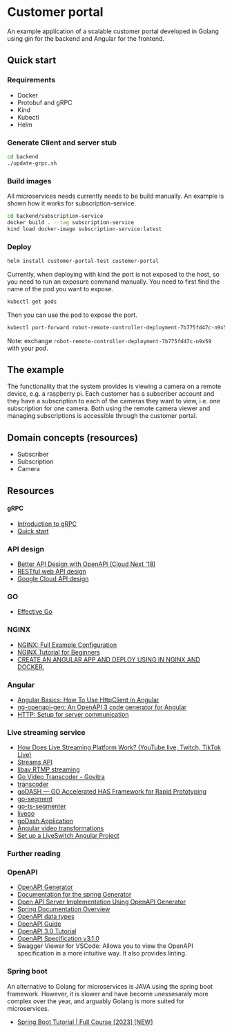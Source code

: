 # Customer portal
An example application of a scalable customer portal developed in Golang using gin for the backend and Angular for the frontend.

## Quick start
### Requirements
- Docker 
- Protobuf and gRPC
- Kind
- Kubectl
- Helm


### Generate Client and server stub
```bash
cd backend
./update-grpc.sh
```

### Build images
All microservices needs currently needs to be build manually.
An example is shown how it works for subscription-service.
```bash
cd backend/subscription-service
docker build . --tag subscription-service
kind load docker-image subscription-service:latest
```

### Deploy
```bash
helm install customer-portal-test customer-portal
```

Currently, when deploying with kind the port is not exposed to the 
host, so you need to run an exposure command manually.
You need to first find the name of the pod you want to expose.
```bash
kubectl get pods
```
Then you can use the pod to expose the port.
```bash
kubectl port-forward robot-remote-controller-deployment-7b775fd47c-n9x59 8182:50051
```
Note: exchange `robot-remote-controller-deployment-7b775fd47c-n9x59` with 
your pod.



## The example
The functionality that the system provides is viewing a camera on a remote device, e.g. a 
raspberry pi. Each customer has a subscriber account and they have a subscription to 
each of the cameras they want to view, i.e. one subscription for one camera.
Both using the remote camera viewer and managing subscriptions is accessible through 
the customer portal.


## Domain concepts (resources)
- Subscriber 
- Subscription
- Camera


## Resources


#### gRPC
- [Introduction to gRPC](https://grpc.io/docs/what-is-grpc/introduction/)
- [Quick start](https://grpc.io/docs/languages/go/quickstart/)


### API design
- [Better API Design with OpenAPI (Cloud Next '18)](https://www.youtube.com/watch?v=uBs6dfUgxcI)
- [RESTful web API design](https://learn.microsoft.com/en-us/azure/architecture/best-practices/api-design)
- [Google Cloud API design](https://cloud.google.com/apis/design)


### GO
- [Effective Go](https://go.dev/doc/effective_go#interfaces_and_types)


### NGINX
- [NGINX: Full Example Configuration](https://www.nginx.com/resources/wiki/start/topics/examples/full/)
- [NGINX Tutorial for Beginners](https://www.youtube.com/watch?v=9t9Mp0BGnyI)
- [CREATE AN ANGULAR APP AND DEPLOY USING IN NGINX AND DOCKER.](https://www.arunyadav.in/codehacks/blogs/post/19/create-an-angular-app-and-deploy-using-in-nginx-and-docker)


### Angular
- [Angular Basics: How To Use HttpClient in Angular](https://www.telerik.com/blogs/angular-basics-how-to-use-httpclient) 
- [ng-openapi-gen: An OpenAPI 3 code generator for Angular](https://www.npmjs.com/package/ng-openapi-gen)
- [HTTP: Setup for server communication](https://angular.io/guide/http-setup-server-communication)


### Live streaming service
- [How Does Live Streaming Platform Work? (YouTube live, Twitch, TikTok Live)](https://www.youtube.com/watch?v=7AMRfNKwuYo)
- [Streams API](https://developer.mozilla.org/en-US/docs/Web/API/Streams_API)
- [libav RTMP streaming](https://github.com/juniorxsound/libav-RTMP-Streaming)
- [Go Video Transcoder - Govitra](https://github.com/bqqbarbhg/go-video-transcoder)
- [transcoder](https://pkg.go.dev/cloud.google.com/go/video/transcoder/apiv1beta1)
- [goDASH — GO Accelerated HAS Framework for Rapid Prototyping](https://ieeexplore.ieee.org/abstract/document/9123103)
- [go-segment](https://github.com/cwinging/go-segment)
- [go-ts-segmenter](https://github.com/jordicenzano/go-ts-segmenter)
- [livego](https://github.com/qieangel2013/livego)
- [goDash Application](https://github.com/uccmisl/godash)
- [Angular video transformations](https://cloudinary.com/documentation/angular_video_transformations)
- [Set up a LiveSwitch Angular Project](https://developer.liveswitch.io/liveswitch-server/get-started/js/set-up-a-liveswitch-angular-project.html)


### Further reading

### OpenAPI
- [OpenAPI Generator](https://github.com/OpenAPITools/openapi-generator)
- [Documentation for the spring Generator](https://openapi-generator.tech/docs/generators/spring/)
- [Open API Server Implementation Using OpenAPI Generator](https://www.baeldung.com/java-openapi-generator-server)
- [Spring Documentation Overview](https://docs.spring.io/spring-boot/docs/current/reference/html/documentation.html#documentation)
- [OpenAPI data types](https://swagger.io/docs/specification/data-models/data-types/)
- [OpenAPI Guide](https://swagger.io/docs/specification/about/)
- [OpenAPI 3.0 Tutorial](https://support.smartbear.com/swaggerhub/docs/en/get-started/openapi-3-0-tutorial.html)
- [OpenAPI Specification v3.1.0](https://spec.openapis.org/oas/v3.1.0)
- Swagger Viewer for VSCode: Allows you to view the OpenAPI specification in a more intuitive way. It also provides linting.


### Spring boot
An alternative to Golang for microservices is JAVA using the spring boot framework.
However, it is slower and have become unessesaraly more complex over the year,
and arguably Golang is more suited for microservices.

- [Spring Boot Tutorial | Full Course [2023] [NEW]](https://www.youtube.com/watch?v=9SGDpanrc8U)
